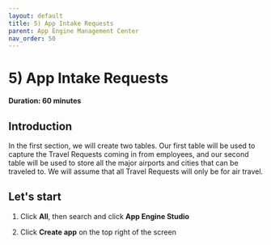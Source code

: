 ```yaml
---
layout: default
title: 5) App Intake Requests
parent: App Engine Management Center
nav_order: 50
---
```


# 5) App Intake Requests

**Duration: 60 minutes**

## Introduction

In the first section, we will create two tables. Our first table will be used to capture the Travel Requests coming in from employees, and our second table will be used to store all the major airports and cities that can be traveled to. We will assume that all Travel Requests will only be for air travel.

## Let's start

1. Click **All**, then search and click **App Engine Studio**

1. Click **Create app** on the top right of the screen

